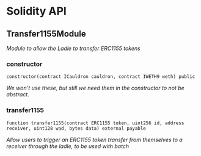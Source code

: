 # Solidity API

## Transfer1155Module

_Module to allow the Ladle to transfer ERC1155 tokens_

### constructor

```solidity
constructor(contract ICauldron cauldron, contract IWETH9 weth) public
```

_We won't use these, but still we need them in the constructor to not be abstract._

### transfer1155

```solidity
function transfer1155(contract ERC1155 token, uint256 id, address receiver, uint128 wad, bytes data) external payable
```

_Allow users to trigger an ERC1155 token transfer from themselves to a receiver through the ladle, to be used with batch_

